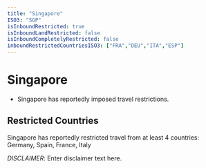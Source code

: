 ```yaml
---
title: "Singapore"
ISO3: "SGP"
isInboundRestricted: true
isInboundLandRestricted: false
isInboundCompletelyRestricted: false
inboundRestrictedCountriesISO3: ["FRA","DEU","ITA","ESP"]
---
```


# Singapore

* Singapore has reportedly imposed travel restrictions.

## Restricted Countries 
Singapore has reportedly restricted travel from at least 4 countries: Germany, Spain, France, Italy

*DISCLAIMER*: Enter disclaimer text here.
